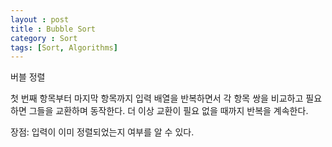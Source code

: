 ```yaml
---
layout : post
title : Bubble Sort
category : Sort
tags: [Sort, Algorithms]
---
```


버블 정렬

첫 번째 항목부터 마지막 항목까지 입력 배열을 반복하면서 각 항목 쌍을 비교하고 필요하면 그들을 교환하며 동작한다. 더 이상 교환이 필요 없을 때까지 반복을 계속한다.

장점: 입력이 이미 정렬되었는지 여부를 알 수 있다.

 

```java

```




